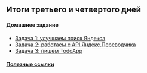 ## Итоги третьего и четвертого дней

#### Домашнее задание
* [Задача 1: улучшаем поиск Яндекса](hw-1.md)
* [Задача 2: работаем с API Яндекс.Переводчика](hw-2.md)
* [Задача 3: пишем TodoApp](hw-3.md)

#### [Полезные ссылки](links.md)
